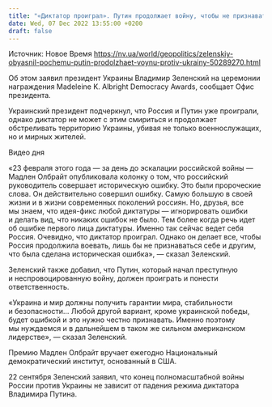 ```yaml
---
title: "«Диктатор проиграл». Путин продолжает войну, чтобы не признаваться в исторической ошибке — Зеленский"
date: Wed, 07 Dec 2022 13:55:00 +0200
draft: false
---
```

Источник: Новое Время https://nv.ua/world/geopolitics/zelenskiy-obyasnil-pochemu-putin-prodolzhaet-voynu-protiv-ukrainy-50289270.html


 Об этом заявил президент Украины Владимир Зеленский на церемонии награждения Madeleine K. Albright Democracy Awards, сообщает Офис президента.

Украинский президент подчеркнул, что Россия и Путин уже проиграли, однако диктатор не может с этим смириться и продолжает обстреливать территорию Украины, убивая не только военнослужащих, но и мирных жителей.

 Видео дня   

«23 февраля этого года — за день до эскалации российской войны — Мадлен Олбрайт опубликовала колонку о том, что российский руководитель совершает историческую ошибку. Это были пророческие слова. Он действительно совершил ошибку. Самую большую в своей жизни и в жизни современных поколений россиян. Но, друзья, все мы знаем, что идея-фикс любой диктатуры — игнорировать ошибки и делать вид, что никаких ошибок не было. Тем более когда речь идет об ошибке первого лица диктатуры. Именно так сейчас ведет себя Россия. Очевидно, что диктатор проиграл. Однако он делает все, чтобы Россия продолжила воевать, лишь бы не признаваться себе и другим, что была сделана историческая ошибка», — сказал Зеленский.

Зеленский также добавил, что Путин, который начал преступную и неспровоцированную войну, должен проиграть и понести ответственность.

«Украина и мир должны получить гарантии мира, стабильности и безопасности… Любой другой вариант, кроме украинской победы, будет ошибкой и это нужно честно признавать. Именно поэтому мы нуждаемся и в дальнейшем в таком же сильном американском лидерстве», — сказал Зеленский.

Премию Мадлен Олбрайт вручает ежегодно Национальный демократический институт, основанный в США.

22 сентября Зеленский заявил, что конец полномасштабной войны России против Украины не зависит от падения режима диктатора Владимира Путина.
